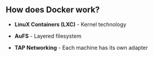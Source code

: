 ##  How does Docker work?

* __LinuX Containers (LXC)__ - Kernel technology

* __AuFS__ - Layered filesystem

* __TAP Networking__ - Each machine has its own adapter
